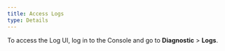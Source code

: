```yaml
---
title: Access Logs
type: Details
---
```


To access the Log UI, log in to the Console and go to **Diagnostic** > **Logs**.
